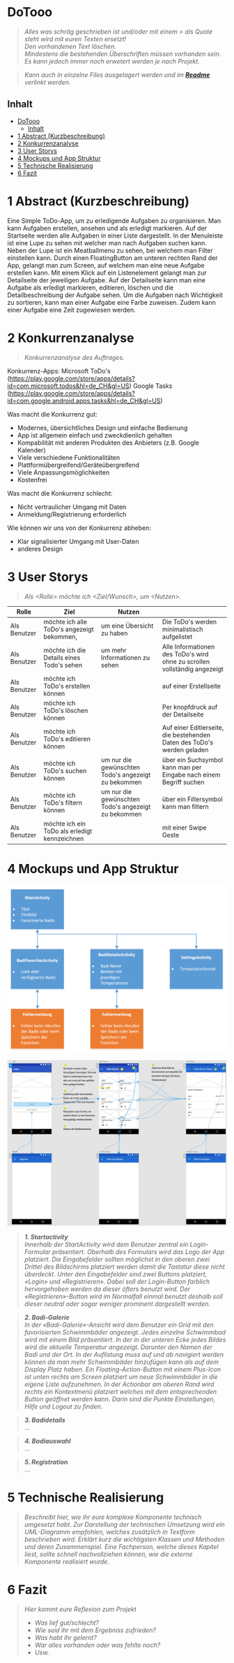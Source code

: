 # DoTooo
> *Alles was schräg geschrieben ist und/oder mit einem > als Quote steht wird mit euren Texten ersetzt!*  
> *Den vorhandenen Text löschen.*  
> *Mindestens die bestehenden Überschriften müssen vorhanden sein. Es kann jedoch immer noch erwetert werden je nach Projekt.*  

> *Kann auch in einzelne Files ausgelagert werden und im **[Readme](README.md)** verlinkt werden.*

## Inhalt

- [DoTooo](#dotooo)
  - [Inhalt](#inhalt)
- [1 Abstract (Kurzbeschreibung)](#1-abstract-kurzbeschreibung)
- [2 Konkurrenzanalyse](#2-konkurrenzanalyse)
- [3 User Storys](#3-user-storys)
- [4 Mockups und App Struktur](#4-mockups-und-app-struktur)
- [5 Technische Realisierung](#5-technische-realisierung)
- [6 Fazit](#6-fazit)

# 1 Abstract (Kurzbeschreibung)

Eine Simple ToDo-App, um zu erledigende Aufgaben zu organisieren. Man kann Aufgaben erstellen, ansehen und als erledigt markieren. Auf der Startseite werden alle Aufgaben in einer Liste dargestellt. In der Menuleiste ist eine Lupe zu sehen mit welcher man nach Aufgaben suchen kann. Neben der Lupe ist ein Meatballmenu zu sehen, bei welchem man Filter einstellen kann. Durch einen FloatingButton am unteren rechten Rand der App, gelangt man zum Screen, auf welchem man eine neue Aufgabe erstellen kann. Mit einem Klick auf ein Listenelement gelangt man zur Detailseite der jeweiligen Aufgabe. Auf der Detailseite kann man eine Aufgabe als erledigt markieren, editieren, löschen und die Detailbeschreibung der Aufgabe sehen. Um die Aufgaben nach Wichtigkeit zu sortieren, kann man einer Aufgabe eine Farbe zuweisen. Zudem kann einer Aufgabe eine Zeit zugewiesen werden.

# 2 Konkurrenzanalyse

> *Konkurrenzanalyse des Auftrages.*

Konkurrenz-Apps: Microsoft ToDo's (https://play.google.com/store/apps/details?id=com.microsoft.todos&hl=de_CH&gl=US)
                 Google Tasks (https://play.google.com/store/apps/details?id=com.google.android.apps.tasks&hl=de_CH&gl=US) 


Was macht die Konkurrenz gut:
- Modernes, übersichtliches Design und einfache Bedienung
- App ist allgemein einfach und zweckdienlich gehalten
- Kompabilität mit anderen Produkten des Anbieters (z.B. Google Kalender)
- Viele verschiedene Funktionalitäten
- Plattformübergreifend/Geräteübergreifend
- Viele Anpassungsmöglichkeiten
- Kostenfrei
 
Was macht die Konkurrenz schlecht:
- Nicht vertraulicher Umgang mit Daten
- Anmeldung/Registrierung erforderlich

Wie können wir uns von der Konkurrenz abheben: 
- Klar signalisierter Umgang mit User-Daten
- anderes Design



# 3 User Storys

> *Als \<Rolle\> möchte ich \<Ziel/Wunsch\>, um \<Nutzen\>.*


|Rolle   |Ziel   |Nutzen   |   |
|---|---|---|---|
|Als Benutzer   |möchte ich alle ToDo's angezeigt bekommen,   |um eine Übersicht zu haben   |Die ToDo's werden minimalistisch aufgelistet   |
|Als Benutzer   |möchte ich die Details eines Todo's sehen   |um mehr Informationen zu sehen   |Alle Informationen des ToDo's wird ohne zu scrollen vollständig angezeigt   |
|Als Benutzer   |möchte ich ToDo's erstellen können   |   |auf einer Erstellseite   |
|Als Benutzer   |möchte ich ToDo's löschen können   |   |Per knopfdruck auf der Detailseite   |
|Als Benutzer   |möchte ich ToDo's editieren können   |   |Auf einer Editierseite, die bestehenden Daten des ToDo's werden geladen   |
|Als Benutzer   |möchte ich ToDo's suchen können    |um nur die gewünschten Todo's angezeigt zu bekommen   |über ein Suchsymbol kann man per Eingabe nach einem Begriff suchen   |
|Als Benutzer   |möchte ich ToDo's filtern können   |um nur die gewünschten Todo's angezeigt zu bekommen   |über ein Filtersymbol kann man filtern   |
|Als Benutzer   |möchte ich ein ToDo als erledigt kennzeichnen   |   |mit einer Swipe Geste   |









# 4 Mockups und App Struktur

![App Struktur Beispiel](images/app-structure-doc-temp.png)

![Mockup Beispiel](images/mockups-doc-temp.png)
> ***1. Startactivity***  
> *Innerhalb der StartActivity wird dem Benutzer zentral ein Login-Formular  präsentiert. Oberhalb des Formulars wird das Logo der App platziert. Die Eingabefelder sollten möglichst in den oberen zwei Drittel des Bildschirms platziert werden damit die Tastatur diese nicht überdeckt.
> Unter den Eingabefelder sind zwei Buttons platziert, «Login» und «Registrieren». Dabei soll der Login-Button farblich hervorgehoben werden da dieser öfters benutzt wird. Der «Registrieren»-Button wird im Normalfall einmal benutzt deshalb soll dieser neutral oder sogar weniger prominent dargestellt werden.*

> ***2.	Badi-Galerie***  
> *In der «Badi-Galerie»-Ansicht wird dem Benutzer ein Grid mit den favorisierten Schwimmbäder angezeigt. Jedes einzelne Schwimmbad wird mit einem Bild präsentiert. In der in der unteren Ecke jedes Bildes wird die aktuelle Temperatur angezeigt. Darunter den Namen der Badi und der Ort. In der Auflistung muss auf und ab navigiert werden können da man mehr Schwimmbäder hinzufügen kann als auf dem Display Platz haben. Ein Floating-Action-Button mit einem Plus-Icon ist unten rechts am Screen platziert um neue Schwimmbäder in die eigene Liste aufzunehmen. In der Actionbar am oberen Rand wird rechts ein Kontextmenü platziert welches mit dem entsprechenden Button geöffnet werden kann. Darin sind die Punkte Einstellungen, Hilfe und Logout zu finden.*

> ***3. Badidetails***   
> ...

> ***4. Badiauswahl***   
> ...

> ***5. Registration***   
> ...


# 5 Technische Realisierung

> *Beschreibt hier, wie ihr eure komplexe Komponente technisch umgesetzt habt. Zur Darstellung der technischen Umsetzung wird ein UML-Diagramm empfohlen, welches zusätzlich in Textform beschrieben wird. Erklärt kurz die wichtigsten Klassen und Methoden und deren Zusammenspiel. Eine Fachperson, welche dieses Kapitel liest, sollte schnell nachvollziehen können, wie die externe Komponente realisiert wurde.*

# 6 Fazit

> *Hier kommt eure Reflexion zum Projekt*
> * *Was lief gut/schlecht?*
> * *Wie seid ihr mit dem Ergebniss zufrieden?*
> * *Was habt ihr gelernt?*
> * *War alles vorhanden oder was fehlte noch?*
> * *Usw.*
